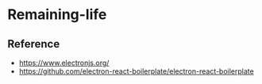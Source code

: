 # Remaining-life

## Reference

- https://www.electronjs.org/
- https://github.com/electron-react-boilerplate/electron-react-boilerplate
